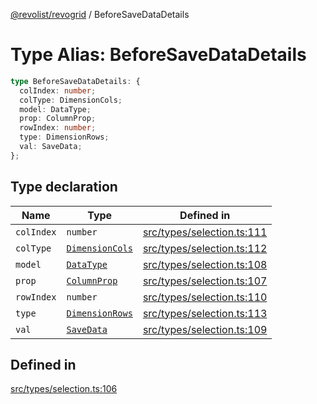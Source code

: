 [@revolist/revogrid](README.md) / BeforeSaveDataDetails

# Type Alias: BeforeSaveDataDetails

```ts
type BeforeSaveDataDetails: {
  colIndex: number;
  colType: DimensionCols;
  model: DataType;
  prop: ColumnProp;
  rowIndex: number;
  type: DimensionRows;
  val: SaveData;
};
```

## Type declaration

| Name | Type | Defined in |
| ------ | ------ | ------ |
| `colIndex` | `number` | [src/types/selection.ts:111](https://github.com/revolist/revogrid/blob/39cfd614966a26ee6ce63b18984e6b24b2874cc5/src/types/selection.ts#L111) |
| `colType` | [`DimensionCols`](TypeAlias.DimensionCols.md) | [src/types/selection.ts:112](https://github.com/revolist/revogrid/blob/39cfd614966a26ee6ce63b18984e6b24b2874cc5/src/types/selection.ts#L112) |
| `model` | [`DataType`](TypeAlias.DataType.md) | [src/types/selection.ts:108](https://github.com/revolist/revogrid/blob/39cfd614966a26ee6ce63b18984e6b24b2874cc5/src/types/selection.ts#L108) |
| `prop` | [`ColumnProp`](TypeAlias.ColumnProp.md) | [src/types/selection.ts:107](https://github.com/revolist/revogrid/blob/39cfd614966a26ee6ce63b18984e6b24b2874cc5/src/types/selection.ts#L107) |
| `rowIndex` | `number` | [src/types/selection.ts:110](https://github.com/revolist/revogrid/blob/39cfd614966a26ee6ce63b18984e6b24b2874cc5/src/types/selection.ts#L110) |
| `type` | [`DimensionRows`](TypeAlias.DimensionRows.md) | [src/types/selection.ts:113](https://github.com/revolist/revogrid/blob/39cfd614966a26ee6ce63b18984e6b24b2874cc5/src/types/selection.ts#L113) |
| `val` | [`SaveData`](TypeAlias.SaveData.md) | [src/types/selection.ts:109](https://github.com/revolist/revogrid/blob/39cfd614966a26ee6ce63b18984e6b24b2874cc5/src/types/selection.ts#L109) |

## Defined in

[src/types/selection.ts:106](https://github.com/revolist/revogrid/blob/39cfd614966a26ee6ce63b18984e6b24b2874cc5/src/types/selection.ts#L106)
